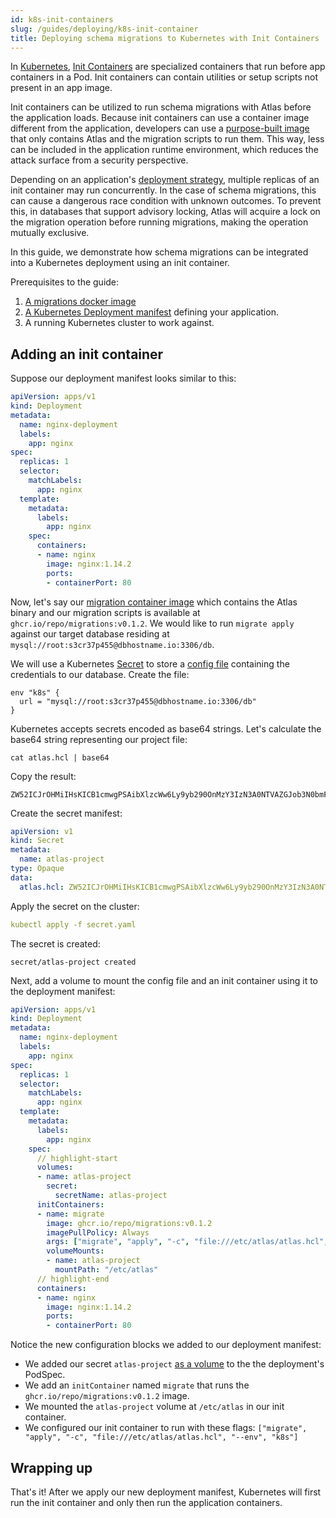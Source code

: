 ```yaml
---
id: k8s-init-containers
slug: /guides/deploying/k8s-init-container
title: Deploying schema migrations to Kubernetes with Init Containers
---
```


In [Kubernetes](https://kubernetes.io), [Init Containers](https://kubernetes.io/docs/concepts/workloads/pods/init-containers/)
are specialized containers that run before app containers in a Pod. Init containers
can contain utilities or setup scripts not present in an app image. 

Init containers can be utilized to run schema migrations with Atlas before the
application loads. Because init containers can use a container image different
from the application, developers can use a [purpose-built image](image.md) that
only contains Atlas and the migration scripts to run them.  This way, less 
can be included in the application runtime environment, which reduces
the attack surface from a security perspective. 

Depending on an application's [deployment strategy](https://kubernetes.io/docs/concepts/workloads/controllers/deployment/#strategy),
multiple replicas of an init container may run concurrently.  In the case of
schema migrations, this can cause a dangerous race condition with unknown outcomes.
To prevent this, in databases that support advisory locking, Atlas will acquire
a lock on the migration operation before running migrations, making the
operation mutually exclusive.

In this guide, we demonstrate how schema migrations can be integrated into
a Kubernetes deployment using an init container.

Prerequisites to the guide:
1. [A migrations docker image](/guides/deploying/image)
2. [A Kubernetes Deployment manifest](https://kubernetes.io/docs/concepts/workloads/controllers/deployment/) defining
   your application.
3. A running Kubernetes cluster to work against.

## Adding an init container

Suppose our deployment manifest looks similar to this:

```yaml
apiVersion: apps/v1
kind: Deployment
metadata:
  name: nginx-deployment
  labels:
    app: nginx
spec:
  replicas: 1
  selector:
    matchLabels:
      app: nginx
  template:
    metadata:
      labels:
        app: nginx
    spec:
      containers:
      - name: nginx
        image: nginx:1.14.2
        ports:
        - containerPort: 80
```

Now, let's say our [migration container image](image.md) which contains the Atlas binary
and our migration scripts is available at `ghcr.io/repo/migrations:v0.1.2`. We would like
to run `migrate apply` against our target database residing at `mysql://root:s3cr37p455@dbhostname.io:3306/db`. 

We will use a Kubernetes [Secret](https://kubernetes.io/docs/concepts/configuration/secret/) to
store a [config file](/atlas-schema/projects) containing the credentials to our database. Create the file:

```hcl title=atlas.hcl
env "k8s" {
  url = "mysql://root:s3cr37p455@dbhostname.io:3306/db"
}
```

Kubernetes accepts secrets encoded as base64 strings. Let's calculate the
base64 string representing our project file:

```text
cat atlas.hcl | base64
```
Copy the result:
```text
ZW52ICJrOHMiIHsKICB1cmwgPSAibXlzcWw6Ly9yb290OnMzY3IzN3A0NTVAZGJob3N0bmFtZS5pbzozMzA2L2RiIgp9Cg==
```

Create the secret manifest:

```yaml
apiVersion: v1
kind: Secret
metadata:
  name: atlas-project
type: Opaque
data:
  atlas.hcl: ZW52ICJrOHMiIHsKICB1cmwgPSAibXlzcWw6Ly9yb290OnMzY3IzN3A0NTVAZGJob3N0bmFtZS5pbzozMzA2L2RiIgp9Cg==
```

Apply the secret on the cluster:

```yaml
kubectl apply -f secret.yaml
```

The secret is created:
```text
secret/atlas-project created
```

Next, add a volume to mount the config file and an init container using it to
the deployment manifest: 

```yaml
apiVersion: apps/v1
kind: Deployment
metadata:
  name: nginx-deployment
  labels:
    app: nginx
spec:
  replicas: 1
  selector:
    matchLabels:
      app: nginx
  template:
    metadata:
      labels:
        app: nginx
    spec:
      // highlight-start
      volumes:
      - name: atlas-project
        secret:
          secretName: atlas-project
      initContainers:
      - name: migrate
        image: ghcr.io/repo/migrations:v0.1.2
        imagePullPolicy: Always
        args: ["migrate", "apply", "-c", "file:///etc/atlas/atlas.hcl", "--env", "k8s"]
        volumeMounts:
        - name: atlas-project
          mountPath: "/etc/atlas"
      // highlight-end
      containers:
      - name: nginx
        image: nginx:1.14.2
        ports:
        - containerPort: 80
```

Notice the new configuration blocks we added to our deployment manifest:
* We added our secret `atlas-project` [as a volume](https://kubernetes.io/docs/tasks/configure-pod-container/configure-volume-storage/#configure-a-volume-for-a-pod) to the
  the deployment's PodSpec.
* We add an `initContainer` named `migrate` that runs the `ghcr.io/repo/migrations:v0.1.2` image.
* We mounted the `atlas-project` volume at `/etc/atlas` in our init container.
* We configured our init container to run with these flags: `["migrate", "apply", "-c", "file:///etc/atlas/atlas.hcl", "--env", "k8s"]`

## Wrapping up

That's it! After we apply our new deployment manifest, Kubernetes will first run 
the init container and only then run the application containers.  
